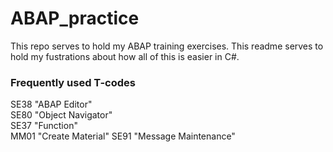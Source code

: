 # ABAP_practice
This repo serves to hold my ABAP training exercises. This readme serves to hold my fustrations about how all of this is easier in C#.

### Frequently used T-codes

SE38 "ABAP Editor"  
SE80 "Object Navigator"  
SE37 "Function"  
MM01 "Create Material"
SE91 "Message Maintenance" 
